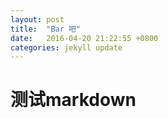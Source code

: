 ```yaml
---
layout: post
title:  "Bar 吧"
date:   2016-04-20 21:22:55 +0800
categories: jekyll update
---
```


# 测试markdown
